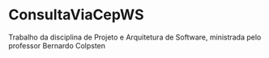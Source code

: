 # ConsultaViaCepWS
Trabalho da disciplina de Projeto e Arquitetura de Software, ministrada pelo professor Bernardo Colpsten
